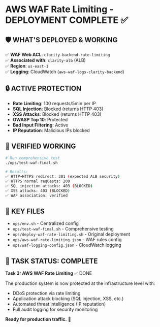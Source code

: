 # AWS WAF Rate Limiting - DEPLOYMENT COMPLETE ✅

## 🛡️ **WHAT'S DEPLOYED & WORKING**

✅ **WAF Web ACL**: `clarity-backend-rate-limiting`  
✅ **Associated with**: `clarity-alb` (ALB)  
✅ **Region**: `us-east-1`  
✅ **Logging**: CloudWatch (`aws-waf-logs-clarity-backend`)  

## 🔒 **ACTIVE PROTECTION**

- **Rate Limiting**: 100 requests/5min per IP
- **SQL Injection**: Blocked (returns HTTP 403)
- **XSS Attacks**: Blocked (returns HTTP 403)  
- **OWASP Top 10**: Protected
- **Bad Input Filtering**: Active
- **IP Reputation**: Malicious IPs blocked

## 🧪 **VERIFIED WORKING**

```bash
# Run comprehensive test
./ops/test-waf-final.sh

# Results:
✅ HTTP→HTTPS redirect: 301 (expected ALB security)
✅ HTTPS normal requests: 200 
✅ SQL injection attacks: 403 (BLOCKED)
✅ XSS attacks: 403 (BLOCKED)
✅ WAF association: verified
```

## 📁 **KEY FILES**

- `ops/env.sh` - Centralized config
- `ops/test-waf-final.sh` - Comprehensive testing
- `ops/deploy-waf-rate-limiting.sh` - Original deployment
- `ops/aws-waf-rate-limiting.json` - WAF rules config
- `ops/waf-logging-config.json` - CloudWatch logging

## 🎯 **TASK STATUS: COMPLETE**

**Task 3: AWS WAF Rate Limiting** ✅ DONE

The production system is now protected at the infrastructure level with:
- DDoS protection via rate limiting
- Application attack blocking (SQL injection, XSS, etc.)
- Automated threat intelligence (IP reputation)
- Full audit logging for security monitoring

**Ready for production traffic.** 🚀 